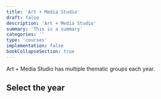 ```yaml
---
title: 'Art + Media Studio'
draft: false
description: 'Art + Media Studio'
summary: 'This is a summary'
categories: ''
type: 'courses'
implementation: false
bookCollapseSection: true
---
```


Art + Media Studio has multiple thematic groups each year.

## Select the year